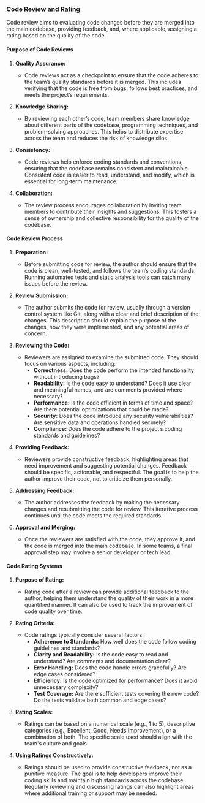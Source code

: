 ### Code Review and Rating

Code review aims to evaluating code changes before they are merged into the main codebase, providing feedback, and, where applicable, assigning a rating based on the quality of the code.

#### **Purpose of Code Reviews**

1. **Quality Assurance:**

   - Code reviews act as a checkpoint to ensure that the code adheres to the team’s quality standards before it is merged. This includes verifying that the code is free from bugs, follows best practices, and meets the project’s requirements.

2. **Knowledge Sharing:**

   - By reviewing each other’s code, team members share knowledge about different parts of the codebase, programming techniques, and problem-solving approaches. This helps to distribute expertise across the team and reduces the risk of knowledge silos.

3. **Consistency:**

   - Code reviews help enforce coding standards and conventions, ensuring that the codebase remains consistent and maintainable. Consistent code is easier to read, understand, and modify, which is essential for long-term maintenance.

4. **Collaboration:**
   - The review process encourages collaboration by inviting team members to contribute their insights and suggestions. This fosters a sense of ownership and collective responsibility for the quality of the codebase.

#### **Code Review Process**

1. **Preparation:**

   - Before submitting code for review, the author should ensure that the code is clean, well-tested, and follows the team’s coding standards. Running automated tests and static analysis tools can catch many issues before the review.

2. **Review Submission:**

   - The author submits the code for review, usually through a version control system like Git, along with a clear and brief description of the changes. This description should explain the purpose of the changes, how they were implemented, and any potential areas of concern.

3. **Reviewing the Code:**

   - Reviewers are assigned to examine the submitted code. They should focus on various aspects, including:
     - **Correctness:** Does the code perform the intended functionality without introducing bugs?
     - **Readability:** Is the code easy to understand? Does it use clear and meaningful names, and are comments provided where necessary?
     - **Performance:** Is the code efficient in terms of time and space? Are there potential optimizations that could be made?
     - **Security:** Does the code introduce any security vulnerabilities? Are sensitive data and operations handled securely?
     - **Compliance:** Does the code adhere to the project’s coding standards and guidelines?

4. **Providing Feedback:**

   - Reviewers provide constructive feedback, highlighting areas that need improvement and suggesting potential changes. Feedback should be specific, actionable, and respectful. The goal is to help the author improve their code, not to criticize them personally.

5. **Addressing Feedback:**

   - The author addresses the feedback by making the necessary changes and resubmitting the code for review. This iterative process continues until the code meets the required standards.

6. **Approval and Merging:**
   - Once the reviewers are satisfied with the code, they approve it, and the code is merged into the main codebase. In some teams, a final approval step may involve a senior developer or tech lead.

#### **Code Rating Systems**

1. **Purpose of Rating:**

   - Rating code after a review can provide additional feedback to the author, helping them understand the quality of their work in a more quantified manner. It can also be used to track the improvement of code quality over time.

2. **Rating Criteria:**

   - Code ratings typically consider several factors:
     - **Adherence to Standards:** How well does the code follow coding guidelines and standards?
     - **Clarity and Readability:** Is the code easy to read and understand? Are comments and documentation clear?
     - **Error Handling:** Does the code handle errors gracefully? Are edge cases considered?
     - **Efficiency:** Is the code optimized for performance? Does it avoid unnecessary complexity?
     - **Test Coverage:** Are there sufficient tests covering the new code? Do the tests validate both common and edge cases?

3. **Rating Scales:**

   - Ratings can be based on a numerical scale (e.g., 1 to 5), descriptive categories (e.g., Excellent, Good, Needs Improvement), or a combination of both. The specific scale used should align with the team's culture and goals.

4. **Using Ratings Constructively:**
   - Ratings should be used to provide constructive feedback, not as a punitive measure. The goal is to help developers improve their coding skills and maintain high standards across the codebase. Regularly reviewing and discussing ratings can also highlight areas where additional training or support may be needed.

